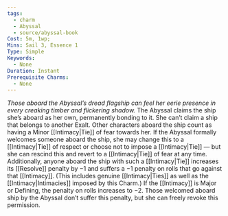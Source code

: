 ```yaml
---
tags:
  - charm
  - Abyssal
  - source/abyssal-book
Cost: 5m, 1wp; 
Mins: Sail 3, Essence 1
Type: Simple
Keywords:
  - None
Duration: Instant
Prerequisite Charms:
  - None
---
```

*Those aboard the Abyssal’s dread flagship can feel her eerie presence in every creaking timber and flickering shadow.*
The Abyssal claims the ship she’s aboard as her own, permanently bonding to it. She can’t claim a ship that belongs to another Exalt. Other characters aboard the ship count as having a Minor [[Intimacy|Tie]] of fear towards her. If the Abyssal formally welcomes someone aboard the ship, she may change this to a [[Intimacy|Tie]] of respect or choose not to impose a [[Intimacy|Tie]] — but she can rescind this and revert to a [[Intimacy|Tie]] of fear at any time.
Additionally, anyone aboard the ship with such a [[Intimacy|Tie]] increases its [[Resolve]] penalty by −1 and suffers a −1 penalty on rolls that go against that [[Intimacy]]. (This includes genuine [[Intimacy|Ties]] as well as the [[Intimacy|Intimacies]] imposed by this Charm.) If the [[Intimacy]] is Major or Defining, the penalty on rolls increases to −2. Those welcomed aboard ship by the Abyssal don’t suffer this penalty, but she can freely revoke this permission.